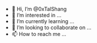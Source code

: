 - 👋 Hi, I’m @0xTalShang
- 👀 I’m interested in ...
- 🌱 I’m currently learning ...
- 💞️ I’m looking to collaborate on ...
- 📫 How to reach me ...

<!---
0xTalShang/0xTalShang is a ✨ special ✨ repository because its `README.md` (this file) appears on your GitHub profile.
You can click the Preview link to take a look at your changes.
--->
